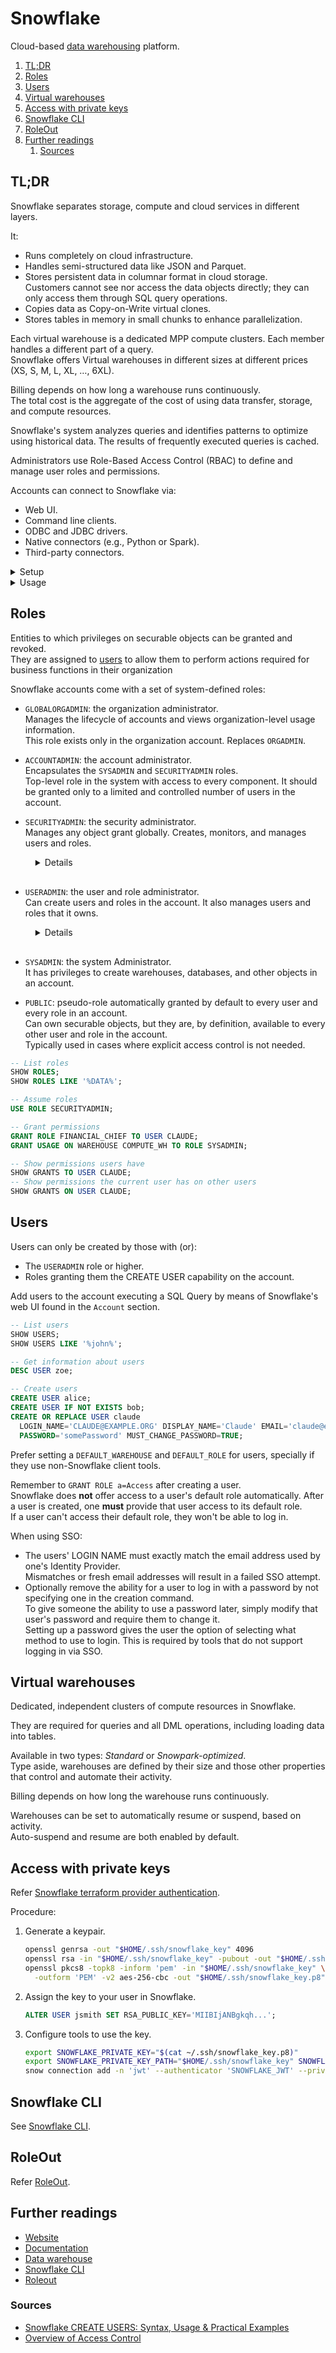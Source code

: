 # Snowflake

Cloud-based [data warehousing][data warehouse] platform.

1. [TL;DR](#tldr)
1. [Roles](#roles)
1. [Users](#users)
1. [Virtual warehouses](#virtual-warehouses)
1. [Access with private keys](#access-with-private-keys)
1. [Snowflake CLI](#snowflake-cli)
1. [RoleOut](#roleout)
1. [Further readings](#further-readings)
   1. [Sources](#sources)

## TL;DR

Snowflake separates storage, compute and cloud services in different layers.

It:

- Runs completely on cloud infrastructure.
- Handles semi-structured data like JSON and Parquet.
- Stores persistent data in columnar format in cloud storage.<br/>
  Customers cannot see nor access the data objects directly; they can only access them through SQL query operations.
- Copies data as Copy-on-Write virtual clones.
- Stores tables in memory in small chunks to enhance parallelization.

Each virtual warehouse is a dedicated MPP compute clusters. Each member handles a different part of a query.<br/>
Snowflake offers Virtual warehouses in different sizes at different prices (XS, S, M, L, XL, …, 6XL).

Billing depends on how long a warehouse runs continuously.<br/>
The total cost is the aggregate of the cost of using data transfer, storage, and compute resources.

Snowflake's system analyzes queries and identifies patterns to optimize using historical data. The results of frequently
executed queries is cached.

Administrators use Role-Based Access Control (RBAC) to define and manage user roles and permissions.

Accounts can connect to Snowflake via:

- Web UI.
- Command line clients.
- ODBC and JDBC drivers.
- Native connectors (e.g., Python or Spark).
- Third-party connectors.

<details>
  <summary>Setup</summary>

  <details style='padding: 0 0 0 1rem'>
    <summary>Mac OS X</summary>

```sh
# Install RoleOut's UI and CLI.
curl -C '-' -LfSO --url 'https://github.com/Snowflake-Labs/roleout/releases/download/v2.0.1/Roleout-2.0.1-arm64.dmg' \
&& sudo installer -pkg 'Roleout-2.0.1-arm64.dmg' -target '/' \
&& curl -C '-' -LfS --url 'https://github.com/Snowflake-Labs/roleout/releases/download/v2.0.1/roleout-cli-macos' \
     --output "$HOME/bin/roleout-cli" \
&& chmod 'u+x' "$HOME/bin/roleout-cli" \
&& xattr -d 'com.apple.quarantine' "$HOME/bin/roleout-cli"
```

  </details>

</details>

<details>
  <summary>Usage</summary>

```sql
-- List users
SHOW USERS;
SHOW USERS LIKE '%john%';

-- Get information about users
DESC USER zoe;

-- Create users
CREATE USER alice;
CREATE USER IF NOT EXISTS bob;
CREATE OR REPLACE USER claude
  PASSWORD='somePassword' DISPLAY_NAME='Claude' EMAIL='claude@example.org'
  LOGIN_NAME='CLAUDE@EXAMPLE.ORG' MUST_CHANGE_PASSWORD=TRUE;

-- Make changes to users
ALTER USER IF EXISTS elijah RESET PASSWORD;
ALTER USER fred SET DISABLE_MFA=TRUE;
ALTER USER greg SET MINS_TO_UNLOCK=0;

-- Delete users
DROP USER snowman;


-- List roles
SHOW ROLES;
SHOW ROLES LIKE '%DATA%';

-- Grant permissions
GRANT ROLE someRole TO USER diane;
GRANT USAGE ON WAREHOUSE COMPUTE_WH TO ROLE SYSADMIN;

-- Show permissions resources have
SHOW GRANTS TO USER CLAUDE;
-- Show permissions the current user has on resources
SHOW GRANTS ON USER CLAUDE;


-- FIXME
DROP DATABASE IF EXISTS sf_tuts;
DROP WAREHOUSE IF EXISTS sf_tuts_wh;
```

</details>

<!-- Uncomment if used
<details>
  <summary>Real world use cases</summary>

```sh
```

</details>
-->

## Roles

Entities to which privileges on securable objects can be granted and revoked.<br/>
They are assigned to [users] to allow them to perform actions required for business functions in their organization

Snowflake accounts come with a set of system-defined roles:

- `GLOBALORGADMIN`: the organization administrator.<br/>
  Manages the lifecycle of accounts and views organization-level usage information.<br/>
  This role exists only in the organization account. Replaces `ORGADMIN`.
- `ACCOUNTADMIN`: the account administrator.<br/>
  Encapsulates the `SYSADMIN` and `SECURITYADMIN` roles.<br/>
  Top-level role in the system with access to every component. It should be granted only to a limited and controlled
  number of users in the account.
- `SECURITYADMIN`: the security administrator.<br/>
  Manages any object grant globally. Creates, monitors, and manages users and roles.

  <details style='padding: 0 0 1rem 1rem'>

  This role is granted `MANAGE GRANTS` privilege to be able to modify any grant, including revoking it.<br/>
  It does **not**, though, give the `SECURITYADMIN` the ability to perform **other** actions like creating objects. To
  do so, the role must **also** be granted the privileges needed for those actions.

  It is also granted the `USERADMIN` role.

  </details>

- `USERADMIN`: the user and role administrator.<br/>
  Can create users and roles in the account. It also manages users and roles that it owns.

  <details style='padding: 0 0 1rem 1rem'>

  This role is granted the `CREATE USER` and `CREATE ROLE` privileges.

  Only roles with the `OWNERSHIP` privilege on an object (user or role in this case), or a higher role, can modify an
  object's properties.

  </details>

- `SYSADMIN`: the system Administrator.<br/>
  It has privileges to create warehouses, databases, and other objects in an account.
- `PUBLIC`: pseudo-role automatically granted by default to every user and every role in an account.<br/>
  Can own securable objects, but they are, by definition, available to every other user and role in the account.<br/>
  Typically used in cases where explicit access control is not needed.

```sql
-- List roles
SHOW ROLES;
SHOW ROLES LIKE '%DATA%';

-- Assume roles
USE ROLE SECURITYADMIN;

-- Grant permissions
GRANT ROLE FINANCIAL_CHIEF TO USER CLAUDE;
GRANT USAGE ON WAREHOUSE COMPUTE_WH TO ROLE SYSADMIN;

-- Show permissions users have
SHOW GRANTS TO USER CLAUDE;
-- Show permissions the current user has on other users
SHOW GRANTS ON USER CLAUDE;
```

## Users

Users can only be created by those with (or):

- The `USERADMIN` role or higher.
- Roles granting them the CREATE USER capability on the account.

Add users to the account executing a SQL Query by means of Snowflake's web UI found in the `Account` section.

```sql
-- List users
SHOW USERS;
SHOW USERS LIKE '%john%';

-- Get information about users
DESC USER zoe;

-- Create users
CREATE USER alice;
CREATE USER IF NOT EXISTS bob;
CREATE OR REPLACE USER claude
  LOGIN_NAME='CLAUDE@EXAMPLE.ORG' DISPLAY_NAME='Claude' EMAIL='claude@example.org'
  PASSWORD='somePassword' MUST_CHANGE_PASSWORD=TRUE;
```

Prefer setting a `DEFAULT_WAREHOUSE` and `DEFAULT_ROLE` for users, specially if they use non-Snowflake client tools.

Remember to `GRANT ROLE a=Access` after creating a user.<br/>
Snowflake does **not** offer access to a user's default role automatically. After a user is created, one **must**
provide that user access to its default role.<br/>
If a user can't access their default role, they won't be able to log in.

When using SSO:

- The users' LOGIN NAME must exactly match the email address used by one's Identity Provider.<br/>
  Mismatches or fresh email addresses will result in a failed SSO attempt.
- Optionally remove the ability for a user to log in with a password by not specifying one in the creation command.<br/>
  To give someone the ability to use a password later, simply modify that user's password and require them to change
  it.<br/>
  Setting up a password gives the user the option of selecting what method to use to login. This is required by tools
  that do not support logging in via SSO.

## Virtual warehouses

Dedicated, independent clusters of compute resources in Snowflake.

They are required for queries and all DML operations, including loading data into tables.

Available in two types: _Standard_ or _Snowpark-optimized_.<br/>
Type aside, warehouses are defined by their size and those other properties that control and automate their activity.

Billing depends on how long the warehouse runs continuously.

Warehouses can be set to automatically resume or suspend, based on activity.<br/>
Auto-suspend and resume are both enabled by default.

## Access with private keys

Refer [Snowflake terraform provider authentication].

Procedure:

1. Generate a keypair.

   ```sh
   openssl genrsa -out "$HOME/.ssh/snowflake_key" 4096
   openssl rsa -in "$HOME/.ssh/snowflake_key" -pubout -out "$HOME/.ssh/snowflake_key.pub"
   openssl pkcs8 -topk8 -inform 'pem' -in "$HOME/.ssh/snowflake_key" \
     -outform 'PEM' -v2 aes-256-cbc -out "$HOME/.ssh/snowflake_key.p8"
   ```

1. Assign the key to your user in Snowflake.

   ```sql
   ALTER USER jsmith SET RSA_PUBLIC_KEY='MIIBIjANBgkqh...';
   ```

1. Configure tools to use the key.

   ```sh
   export SNOWFLAKE_PRIVATE_KEY="$(cat ~/.ssh/snowflake_key.p8)"
   export SNOWFLAKE_PRIVATE_KEY_PATH="$HOME/.ssh/snowflake_key" SNOWFLAKE_PRIVATE_KEY_PASSPHRASE='somePassword'
   snow connection add -n 'jwt' --authenticator 'SNOWFLAKE_JWT' --private-key-file "$HOME/.ssh/snowflake_key"
   ```

## Snowflake CLI

See [Snowflake CLI].

## RoleOut

Refer [RoleOut].

## Further readings

- [Website]
- [Documentation]
- [Data warehouse]
- [Snowflake CLI]
- [Roleout]

### Sources

- [Snowflake CREATE USERS: Syntax, Usage & Practical Examples]
- [Overview of Access Control]

<!--
  Reference
  ═╬═Time══
  -->

<!-- In-article sections -->
[users]: #users

<!-- Knowledge base -->
[Data warehouse]: ../data%20warehouse.md
[RoleOut]: roleout.md
[Snowflake CLI]: cli.md

<!-- Files -->
<!-- Upstream -->
[Documentation]: https://docs.snowflake.com/en/
[Overview of Access Control]: https://docs.snowflake.com/en/user-guide/security-access-control-overview
[Website]: https://www.snowflake.com/en/

<!-- Others -->
[Snowflake CREATE USERS: Syntax, Usage & Practical Examples]: https://hevodata.com/learn/snowflake-create-users/
[Snowflake terraform provider authentication]: https://registry.terraform.io/providers/Snowflake-Labs/snowflake/latest/docs#authentication
